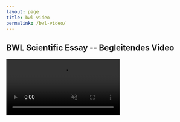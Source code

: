 ```yaml
---
layout: page
title: bwl video
permalink: /bwl-video/
---
```


## BWL Scientific Essay -- Begleitendes Video

<video src="https://user-images.githubusercontent.com/49675863/160463784-22ffc303-02db-4d66-9370-d67e99bbc2c4.mp4" data-canonical-src="https://user-images.githubusercontent.com/49675863/160463784-22ffc303-02db-4d66-9370-d67e99bbc2c4.mp4" controls="controls" muted="muted" class="d-block rounded-bottom-2 border-top width-fit" style="max-height:640px;">
</video>
